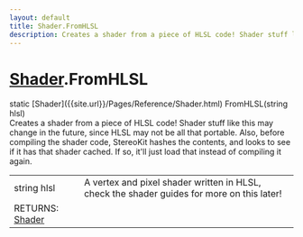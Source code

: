 ```yaml
---
layout: default
title: Shader.FromHLSL
description: Creates a shader from a piece of HLSL code! Shader stuff like this may change in the future, since HLSL may not be all that portable. Also, before compiling the shader code, StereoKit hashes the contents, and looks to see if it has that shader cached. If so, it'll just load that instead of compiling it again.
---
```

# [Shader]({{site.url}}/Pages/Reference/Shader.html).FromHLSL
<div class='signature' markdown='1'>
static [Shader]({{site.url}}/Pages/Reference/Shader.html) FromHLSL(string hlsl)
</div>
Creates a shader from a piece of HLSL code! Shader stuff like this may
change in the future, since HLSL may not be all that portable. Also, before
compiling the shader code, StereoKit hashes the contents, and looks to see if
it has that shader cached. If so, it'll just load that instead of compiling it
again.

|  |  |
|--|--|
|string hlsl|A vertex and pixel shader written in HLSL, check the shader             guides for more on this later!|
|RETURNS: [Shader]({{site.url}}/Pages/Reference/Shader.html)||



